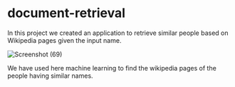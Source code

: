 # document-retrieval
In this project we created an application to retrieve similar people based on Wikipedia pages given the input name. 

![Screenshot (69)](https://user-images.githubusercontent.com/64377125/189230216-b9375dc2-a10e-461c-b2fc-c9bc0cd25222.png)

We have used here machine learning to find the wikipedia pages of the people having similar names.
